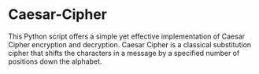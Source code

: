 # Caesar-Cipher
This Python script offers a simple yet effective implementation of Caesar Cipher encryption and decryption. Caesar Cipher is a classical substitution cipher that shifts the characters in a message by a specified number of positions down the alphabet.
